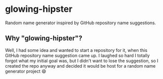 glowing-hipster
===============

Random name generator inspired by GitHub repository name suggestions.

Why "glowing-hipster"?
--------------------

Well, I had some idea and wanted to start a repository for it, when this GitHub
repository name suggestion came up. I laughed so hard I totally forgot what my
initial goal was, but I didn't want to lose the suggestion, so I created the
repo anyway and decided it would be host for a random name generator project :smile:
